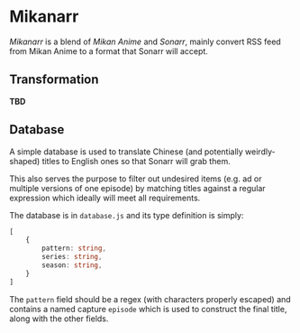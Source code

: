 # Mikanarr

*Mikanarr* is a blend of *Mikan Anime* and *Sonarr*, mainly convert RSS feed from Mikan Anime to a format that Sonarr will accept.

## Transformation

**TBD**

## Database

A simple database is used to translate Chinese (and potentially weirdly-shaped) titles to English ones so that Sonarr will grab them.

This also serves the purpose to filter out undesired items (e.g. ad or multiple versions of one episode) by matching titles against a regular expression which ideally will meet all requirements.

The database is in `database.js` and its type definition is simply: 

```ts
[
    {
        pattern: string,
        series: string,
        season: string,
    }
]
```

The `pattern` field should be a regex (with characters properly escaped) and contains a named capture `episode` which is used to construct the final title, along with the other fields.
